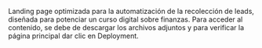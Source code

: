Landing page optimizada para la automatización de la recolección de leads, diseñada para potenciar un curso digital sobre finanzas. 
Para acceder al contenido, se debe de descargar los archivos adjuntos y para verificar la página principal dar clic en Deployment.

